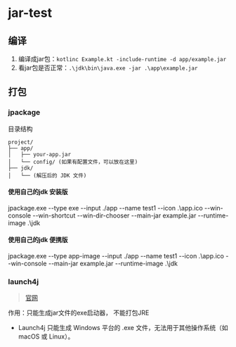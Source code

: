 # jar-test

## 编译

1. 编译成jar包：`kotlinc Example.kt -include-runtime -d app/example.jar`
2. 看jar包是否正常：`.\jdk\bin\java.exe -jar .\app\example.jar`

## 打包

### jpackage

目录结构

```text
project/
├── app/
│   ├── your-app.jar
│   └── config/ (如果有配置文件，可以放在这里)
├── jdk/
│   └── (解压后的 JDK 文件)
```

#### 使用自己的jdk 安装版

jpackage.exe --type exe --input ./app --name test1 --icon .\app.ico --win-console --win-shortcut --win-dir-chooser --main-jar example.jar --runtime-image .\jdk

#### 使用自己的jdk 便携版

jpackage.exe --type app-image --input ./app --name test1 --icon .\app.ico --win-console --main-jar example.jar --runtime-image .\jdk

### launch4j

> [官网](https://launch4j.sourceforge.net)

作用：只能生成jar文件的exe启动器， 不能打包JRE

- Launch4j 只能生成 Windows 平台的 .exe 文件，无法用于其他操作系统（如 macOS 或 Linux）。

